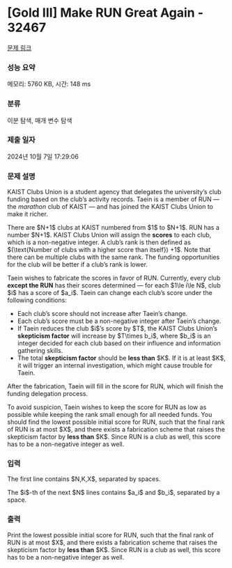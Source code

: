 # [Gold III] Make RUN Great Again - 32467 

[문제 링크](https://www.acmicpc.net/problem/32467) 

### 성능 요약

메모리: 5760 KB, 시간: 148 ms

### 분류

이분 탐색, 매개 변수 탐색

### 제출 일자

2024년 10월 7일 17:29:06

### 문제 설명

<p>KAIST Clubs Union is a student agency that delegates the university’s club funding based on the club’s activity records. Taein is a member of RUN — the <em>marathon</em> club of KAIST — and has joined the KAIST Clubs Union to make it richer.</p>

<p>There are $N+1$ clubs at KAIST numbered from $1$ to $N+1$. RUN has a number $N+1$. KAIST Clubs Union will assign the <strong>scores</strong> to each club, which is a non-negative integer. A club’s rank is then defined as $(\text{Number of clubs with a higher score than itself}) +1$. Note that there can be multiple clubs with the same rank. The funding opportunities for the club will be better if a club’s rank is lower.</p>

<p>Taein wishes to fabricate the scores in favor of RUN. Currently, every club <strong>except the RUN</strong> has their scores determined — for each $1\le i\le N$, club $i$ has a score of $a_i$. Taein can change each club’s score under the following conditions:</p>

<ul>
	<li>Each club’s score should not increase after Taein’s change.</li>
	<li>Each club’s score must be a non-negative integer after Taein’s change.</li>
	<li>If Taein reduces the club $i$’s score by $T$, the KAIST Clubs Union’s <strong>skepticism factor</strong> will increase by $T\times b_i$, where $b_i$ is an integer decided for each club based on their influence and information gathering skills.</li>
	<li>The total <strong>skepticism factor</strong> should be <strong>less than</strong> $K$. If it is at least $K$, it will trigger an internal investigation, which might cause trouble for Taein.</li>
</ul>

<p>After the fabrication, Taein will fill in the score for RUN, which will finish the funding delegation process.</p>

<p>To avoid suspicion, Taein wishes to keep the score for RUN as low as possible while keeping the rank small enough for all needed funds. You should find the lowest possible initial score for RUN, such that the final rank of RUN is at most $X$, and there exists a fabrication scheme that raises the skepticism factor by <strong>less than</strong> $K$. Since RUN is a club as well, this score has to be a non-negative integer as well.</p>

### 입력 

 <p>The first line contains $N,K,X$, separated by spaces.</p>

<p>The $i$-th of the next $N$ lines contains $a_i$ and $b_i$, separated by a space.</p>

### 출력 

 <p>Print the lowest possible initial score for RUN, such that the final rank of RUN is at most $X$, and there exists a fabrication scheme that raises the skepticism factor by <strong>less than</strong> $K$. Since RUN is a club as well, this score has to be a non-negative integer as well.</p>

